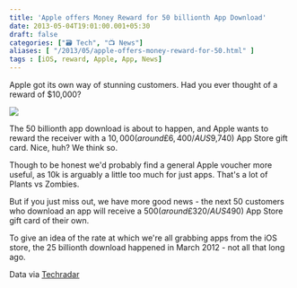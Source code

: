 ```yaml
---
title: 'Apple offers Money Reward for 50 billionth App Download'
date: 2013-05-04T19:01:00.001+05:30
draft: false
categories: ["🗃️ Tech", "📺 News"]
aliases: [ "/2013/05/apple-offers-money-reward-for-50.html" ]
tags : [iOS, reward, Apple, App, News]
---
```


Apple got its own way of stunning customers. Had you ever thought of a reward of $10,000?

  

[![](https://3.bp.blogspot.com/-nxb-IDjWllA/UYUNKlE951I/AAAAAAAABQE/TCx4bX60e1Q/s1600/apple_moneypile.png)](https://3.bp.blogspot.com/-nxb-IDjWllA/UYUNKlE951I/AAAAAAAABQE/TCx4bX60e1Q/s1600/apple_moneypile.png)

  
The 50 billionth app download is about to happen, and Apple wants to reward the receiver with a $10,000 (around £6,400/AUS$9,740) App Store gift card. Nice, huh? We think so.  
  
Though to be honest we'd probably find a general Apple voucher more useful, as 10k is arguably a little too much for just apps. That's a lot of Plants vs Zombies.  
  
But if you just miss out, we have more good news - the next 50 customers who download an app will receive a $500 (around £320/AUS$490) App Store gift card of their own.  
  
To give an idea of the rate at which we're all grabbing apps from the iOS store, the 25 billionth download happened in March 2012 - not all that long ago.

  

Data via [Techradar](https://www.techradar.com/us/news/phone-and-communications/mobile-phones/apple-offers-big-reward-for-50-billionth-app-download-1149142?src=rss&attr=all)